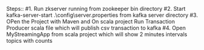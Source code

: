 
Steps::
#1. Run zkserver running from zookeeper bin directory
#2. Start kafka-server-start .\config\server.properties from kafka server directory
#3. OPen the Project with Maven and  On scala project Run Transaction Producer scala file which will publish csv transaction to kafka
#4. Open MyStreamingApp from scala project which will show 2 minutes intervals topics with counts 
